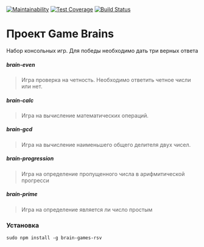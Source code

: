 [![Maintainability](https://api.codeclimate.com/v1/badges/a99a88d28ad37a79dbf6/maintainability)](https://codeclimate.com/github/codeclimate/codeclimate/maintainability)
[![Test Coverage](https://api.codeclimate.com/v1/badges/a99a88d28ad37a79dbf6/test_coverage)](https://codeclimate.com/github/codeclimate/codeclimate/test_coverage)
[![Build Status](https://travis-ci.org/step1989/frontend-project-lvl1.svg?branch=master)](https://travis-ci.org/step1989/frontend-project-lvl1)

# Проект Game Brains
Набор консольных игр. Для победы необходимо дать три верных ответа
##### brain-even
> Игра проверка на четность. Необходимо ответить четное числи или нет.
##### brain-calc
> Игра на вычисление математических операций.
##### brain-gcd
> Игра на вычисление наименьшего общего делителя двух чисел.
##### brain-progression
> Игра на определение пропущенного числа в арифмитической прогресси
##### brain-prime
> Игра на определение является ли число простым
### Установка
```sudo npm install -g brain-games-rsv```
